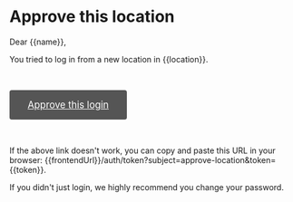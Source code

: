 # Approve this location

Dear {{name}},

You tried to log in from a new location in {{location}}.

<a style="background: #555; padding: 1rem 2rem; font-size: 120%; color: #fff; display: inline-block; margin: 2rem auto; border-radius: 0.25rem" href="{{frontendUrl}}/auth/token?subject=approve-location&token={{token}}">Approve this login</a>

If the above link doesn't work, you can copy and paste this URL in your browser: {{frontendUrl}}/auth/token?subject=approve-location&token={{token}}.

If you didn't just login, we highly recommend you change your password.
